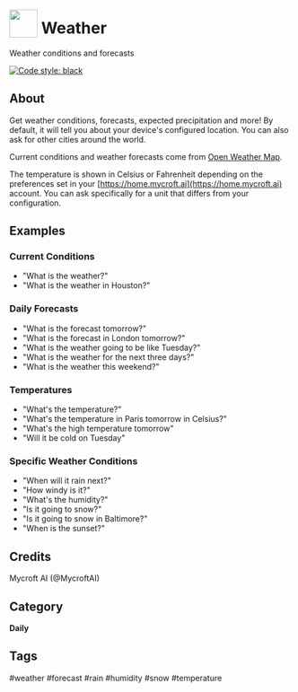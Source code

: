 # <img src='https://rawgithub.com/FortAwesome/Font-Awesome/master/svgs/solid/sun.svg' card_color='#FEE255' width='50' height='50' style='vertical-align:bottom'/> Weather
Weather conditions and forecasts

[![Code style: black](https://img.shields.io/badge/code%20style-black-000000.svg)](https://github.com/psf/black)

## About 
Get weather conditions, forecasts, expected precipitation and more!  By default, it will tell
you about your device's configured location. You can also ask for other cities around the world. 

Current conditions and weather forecasts come from [Open Weather Map](https://openweathermap.org).

The temperature is shown in Celsius or Fahrenheit depending on the preferences 
set in your [https://home.mycroft.ai](https://home.mycroft.ai) account.  You can ask 
specifically for a unit that differs from your configuration.

## Examples 
### Current Conditions
* "What is the weather?"
* "What is the weather in Houston?"

### Daily Forecasts
* "What is the forecast tomorrow?"
* "What is the forecast in London tomorrow?"
* "What is the weather going to be like Tuesday?"
* "What is the weather for the next three days?"
* "What is the weather this weekend?"
  
### Temperatures
* "What's the temperature?"
* "What's the temperature in Paris tomorrow in Celsius?"
* "What's the high temperature tomorrow"
* "Will it be cold on Tuesday"

### Specific Weather Conditions
* "When will it rain next?"
* "How windy is it?"
* "What's the humidity?"
* "Is it going to snow?"
* "Is it going to snow in Baltimore?"
* "When is the sunset?"

## Credits 
Mycroft AI (@MycroftAI)

## Category
**Daily**

## Tags
#weather
#forecast
#rain
#humidity
#snow
#temperature
